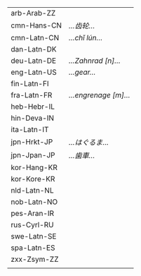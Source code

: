 | | |
|-|-|
| arb-Arab-ZZ |  |
| cmn-Hans-CN | _…齿轮…_ |
| cmn-Latn-CN | _…chǐ lún…_ |
| dan-Latn-DK |  |
| deu-Latn-DE | _…Zahnrad [n]…_ |
| eng-Latn-US | _…gear…_ |
| fin-Latn-FI |  |
| fra-Latn-FR | _…engrenage [m]…_ |
| heb-Hebr-IL |  |
| hin-Deva-IN |  |
| ita-Latn-IT |  |
| jpn-Hrkt-JP | _…はぐるま…_ |
| jpn-Jpan-JP | _…歯車…_ |
| kor-Hang-KR |  |
| kor-Kore-KR |  |
| nld-Latn-NL |  |
| nob-Latn-NO |  |
| pes-Aran-IR |  |
| rus-Cyrl-RU |  |
| swe-Latn-SE |  |
| spa-Latn-ES |  |
| zxx-Zsym-ZZ |  |
|  |  |
